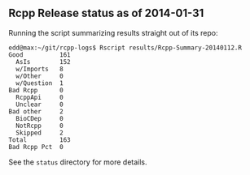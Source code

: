 
Rcpp Release status as of 2014-01-31
------------------------------------

Running the script summarizing results straight out of its repo:

    edd@max:~/git/rcpp-logs$ Rscript results/Rcpp-Summary-20140112.R 
    Good          161 
      AsIs        152 
      w/Imports   8 
      w/Other     0 
      w/Question  1 
    Bad Rcpp      0 
      RcppApi     0 
      Unclear     0 
    Bad other     2 
      BioCDep     0 
      NotRcpp     0 
      Skipped     2 
    Total         163 
    Bad Rcpp Pct  0

See the `status` directory for more details.

